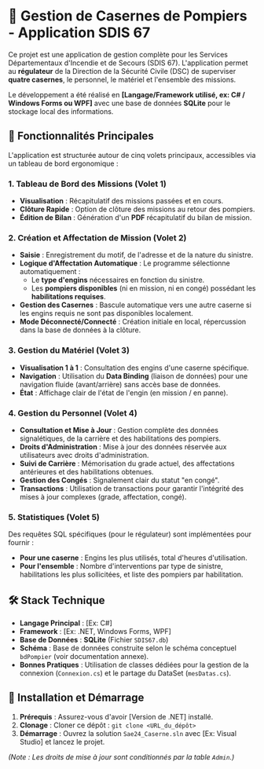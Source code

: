 # 🚒 Gestion de Casernes de Pompiers - Application SDIS 67

Ce projet est une application de gestion complète pour les Services Départementaux d'Incendie et de Secours (SDIS 67). L'application permet au **régulateur** de la Direction de la Sécurité Civile (DSC) de superviser **quatre casernes**, le personnel, le matériel et l'ensemble des missions.

Le développement a été réalisé en **[Langage/Framework utilisé, ex: C# / Windows Forms ou WPF]** avec une base de données **SQLite** pour le stockage local des informations.

## 🌟 Fonctionnalités Principales

L'application est structurée autour de cinq volets principaux, accessibles via un tableau de bord ergonomique :

### 1. Tableau de Bord des Missions (Volet 1)
* **Visualisation** : Récapitulatif des missions passées et en cours.
* **Clôture Rapide** : Option de clôture des missions au retour des pompiers.
* **Édition de Bilan** : Génération d'un **PDF** récapitulatif du bilan de mission.

### 2. Création et Affectation de Mission (Volet 2)
* **Saisie** : Enregistrement du motif, de l'adresse et de la nature du sinistre.
* **Logique d'Affectation Automatique** : Le programme sélectionne automatiquement :
    * Le **type d'engins** nécessaires en fonction du sinistre.
    * Les **pompiers disponibles** (ni en mission, ni en congé) possédant les **habilitations requises**.
* **Gestion des Casernes** : Bascule automatique vers une autre caserne si les engins requis ne sont pas disponibles localement.
* **Mode Déconnecté/Connecté** : Création initiale en local, répercussion dans la base de données à la clôture.

### 3. Gestion du Matériel (Volet 3)
* **Visualisation 1 à 1** : Consultation des engins d'une caserne spécifique.
* **Navigation** : Utilisation du **Data Binding** (liaison de données) pour une navigation fluide (avant/arrière) sans accès base de données.
* **État** : Affichage clair de l'état de l'engin (en mission / en panne).

### 4. Gestion du Personnel (Volet 4)
* **Consultation et Mise à Jour** : Gestion complète des données signalétiques, de la carrière et des habilitations des pompiers.
* **Droits d'Administration** : Mise à jour des données réservée aux utilisateurs avec droits d'administration.
* **Suivi de Carrière** : Mémorisation du grade actuel, des affectations antérieures et des habilitations obtenues.
* **Gestion des Congés** : Signalement clair du statut "en congé".
* **Transactions** : Utilisation de transactions pour garantir l'intégrité des mises à jour complexes (grade, affectation, congé).

### 5. Statistiques (Volet 5)
Des requêtes SQL spécifiques (pour le régulateur) sont implémentées pour fournir :
* **Pour une caserne** : Engins les plus utilisés, total d'heures d'utilisation.
* **Pour l'ensemble** : Nombre d'interventions par type de sinistre, habilitations les plus sollicitées, et liste des pompiers par habilitation.

## 🛠️ Stack Technique

* **Langage Principal** : [Ex: C#]
* **Framework** : [Ex: .NET, Windows Forms, WPF]
* **Base de Données** : **SQLite** (Fichier `SDIS67.db`)
* **Schéma** : Base de données construite selon le schéma conceptuel `bdPompier` (voir documentation annexe).
* **Bonnes Pratiques** : Utilisation de classes dédiées pour la gestion de la connexion (`Connexion.cs`) et le partage du DataSet (`mesDatas.cs`).

## 🚀 Installation et Démarrage

1.  **Prérequis** : Assurez-vous d'avoir [Version de .NET] installé.
2.  **Clonage** : Cloner ce dépôt : `git clone <URL_du_dépôt>`
3.  **Démarrage** : Ouvrez la solution `Sae24_Caserne.sln` avec [Ex: Visual Studio] et lancez le projet.

*(Note : Les droits de mise à jour sont conditionnés par la table `Admin`.)*
